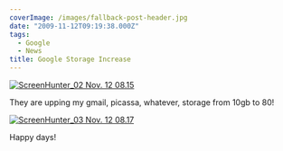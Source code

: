 ```yaml
---
coverImage: /images/fallback-post-header.jpg
date: "2009-11-12T09:19:38.000Z"
tags:
  - Google
  - News
title: Google Storage Increase
---
```


[![ScreenHunter_02 Nov. 12 08.15](/wp-content/uploads/2009/11/ScreenHunter_02-Nov.-12-08.15.gif "ScreenHunter_02 Nov. 12 08.15")](/wp-content/uploads/2009/11/ScreenHunter_02-Nov.-12-08.15.gif)

They are upping my gmail, picassa, whatever, storage from 10gb to 80!

<!-- more -->

[![ScreenHunter_03 Nov. 12 08.17](/wp-content/uploads/2009/11/ScreenHunter_03-Nov.-12-08.17.gif "ScreenHunter_03 Nov. 12 08.17")](/wp-content/uploads/2009/11/ScreenHunter_03-Nov.-12-08.17.gif)

Happy days!
